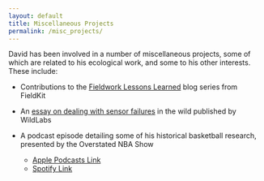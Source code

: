 ```yaml
---
layout: default
title: Miscellaneous Projects
permalink: /misc_projects/
---
```


David has been involved in a number of miscellaneous projects, some of which are related to his ecological work, and some to his other interests. These include:

* Contributions to the [Fieldwork Lessons Learned](https://www.fieldkit.org/blog/fieldwork-lessons-learned-part-three/) blog series from FieldKit

* An [essay on dealing with sensor failures](https://www.wildlabs.net/resources/articles/technical-difficulties-what%E2%80%99s-worst-can-happen) in the wild published by WildLabs

* A podcast episode detailing some of his historical basketball research, presented by the Overstated NBA Show
     * [Apple Podcasts Link](https://podcasts.apple.com/us/podcast/the-overstated-nba-show/id1511105078?i=1000539694282&fbclid=IwAR1Z8gXXeRl44PdAap2xyHHaOFIfYwItRn6jLvkT7-9ovNjKnWYhlHyv1nI)
     * [Spotify Link](https://open.spotify.com/episode/7zQxZ7ufcUdGSYdRVwEnmd?si=x4a5WcUbSWS2veg7TgXtKQ&fbclid=IwAR0eEWtbSP28OhxEXEO9EqOp481nMyaMvYzfJdrRjIyb3jOKUH_yk6klH7I&nd=1)
